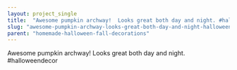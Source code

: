 ```yaml
---
layout: project_single
title:  "Awesome pumpkin archway!  Looks great both day and night. #halloweendecor"
slug: "awesome-pumpkin-archway-looks-great-both-day-and-night-halloweendecor"
parent: "homemade-halloween-fall-decorations"
---
```

Awesome pumpkin archway!  Looks great both day and night. #halloweendecor